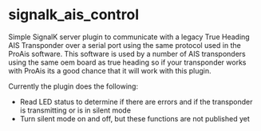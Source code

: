 # signalk_ais_control

Simple SignalK server plugin to communicate with a legacy True Heading AIS Transponder over a serial port using the same protocol used in the ProAis software. This software is used by a number of AIS transponders using the same oem board as true heading so if your transponder works with ProAis its a good chance that it will work with this plugin. 

Currently the plugin does the following:
- Read LED status to determine if there are errors and if the transponder is transmitting or is in silent mode
- Turn silent mode on and off, but these functions are not published yet
  
